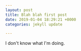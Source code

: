 ```yaml
---
layout: post
title: Blah blah first post
date: 2019-01-04 18:29:21 +0000
categories: jekyll update

---
```

I don't know what I'm doing.